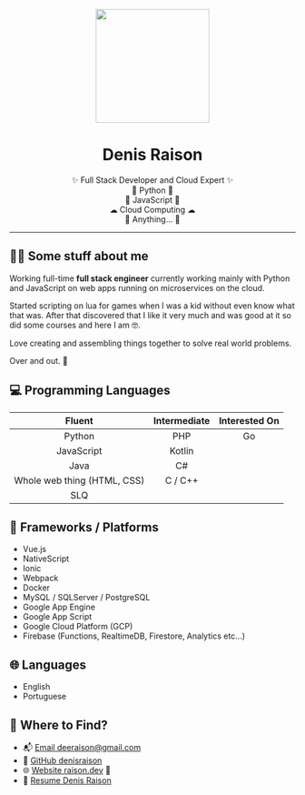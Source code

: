 <div class="info">
  <p align="center" class="header-image"><img src="https://i.ibb.co/rFDwkzZ/Denis-found-U-1-1.png" width="200"></p>
  <h1 class="name" align="center"><span>Denis Raison</span></h1>
  <p class="meta-data" align="center">
    ✨ Full Stack Developer and Cloud Expert ✨<br/>
    🐍 Python 🐍<br/> 
    👾 JavaScript 👾<br/>
    ☁ Cloud Computing ☁<br/>
    🤯 Anything... 🤯
  </p>
</div>

---

## 🙋‍♂️ Some stuff about me

Working full-time **full stack engineer** currently working mainly with Python and JavaScript on web apps running on microservices on the cloud.

Started scripting on lua for games when I was a kid without even know what that was.
After that discovered that I like it very much and was good at it so did some courses and here I am 🤓.

Love creating and assembling things together to solve real world problems.

Over and out. 🖖

## 💻 Programming Languages

| Fluent   |      Intermediate      |  Interested On |
|:----------:|:-------------:|:------:|
| Python |  PHP | Go |
| JavaScript |    Kotlin   |    |
| Java | C# |     |
| Whole web thing (HTML, CSS) | C / C++ |    |
| SLQ | |     |

## 🧩 Frameworks / Platforms
- Vue.js
- NativeScript
- Ionic
- Webpack
- Docker
- MySQL / SQLServer / PostgreSQL
- Google App Engine
- Google App Script
- Google Cloud Platform (GCP)
- Firebase (Functions, RealtimeDB, Firestore, Analytics etc...)

## 🌐 Languages
- English
- Portuguese

## 🔎 Where to Find?

- 📬 [Email deeraison@gmail.com](mailto:deeraison@gmail.com)
- 🐙 [GitHub denisraison](https://github.com/denisraison)
- 🌐 [Website raison.dev](https://raison.dev) 🔁
- 📜 [Resume Denis Raison](https://docs.google.com/document/d/1kD9a22VSWKjr1yYHF6xIh6LnSP7VqB4bsTHrHLXu8DA/edit?usp=sharing)
